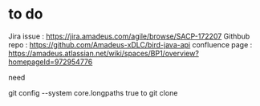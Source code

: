 # to do

Jira  issue : https://jira.amadeus.com/agile/browse/SACP-172207
Githbub repo : https://github.com/Amadeus-xDLC/bird-java-api
confluence page : https://amadeus.atlassian.net/wiki/spaces/BP1/overview?homepageId=972954776

need

 git config --system core.longpaths true to git clone